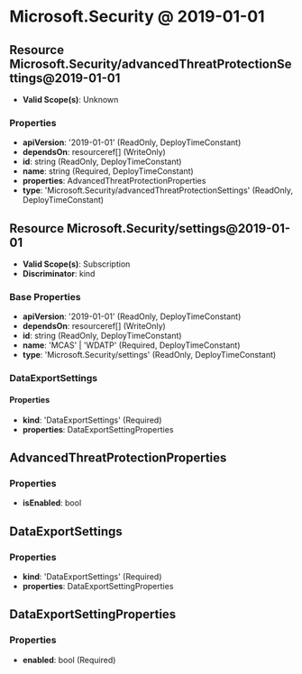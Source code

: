 # Microsoft.Security @ 2019-01-01

## Resource Microsoft.Security/advancedThreatProtectionSettings@2019-01-01
* **Valid Scope(s)**: Unknown
### Properties
* **apiVersion**: '2019-01-01' (ReadOnly, DeployTimeConstant)
* **dependsOn**: resourceref[] (WriteOnly)
* **id**: string (ReadOnly, DeployTimeConstant)
* **name**: string (Required, DeployTimeConstant)
* **properties**: AdvancedThreatProtectionProperties
* **type**: 'Microsoft.Security/advancedThreatProtectionSettings' (ReadOnly, DeployTimeConstant)

## Resource Microsoft.Security/settings@2019-01-01
* **Valid Scope(s)**: Subscription
* **Discriminator**: kind
### Base Properties
* **apiVersion**: '2019-01-01' (ReadOnly, DeployTimeConstant)
* **dependsOn**: resourceref[] (WriteOnly)
* **id**: string (ReadOnly, DeployTimeConstant)
* **name**: 'MCAS' | 'WDATP' (Required, DeployTimeConstant)
* **type**: 'Microsoft.Security/settings' (ReadOnly, DeployTimeConstant)
### DataExportSettings
#### Properties
* **kind**: 'DataExportSettings' (Required)
* **properties**: DataExportSettingProperties


## AdvancedThreatProtectionProperties
### Properties
* **isEnabled**: bool

## DataExportSettings
### Properties
* **kind**: 'DataExportSettings' (Required)
* **properties**: DataExportSettingProperties

## DataExportSettingProperties
### Properties
* **enabled**: bool (Required)

